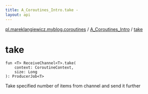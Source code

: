```yaml
---
title: A_Coroutines_Intro.take - 
layout: api
---
```


<div class='api-docs-breadcrumbs'><a href="../index.html">pl.mareklangiewicz.myblog.coroutines</a> / <a href="index.html">A_Coroutines_Intro</a> / <a href=".">take</a></div>

# take

<div class="signature"><code><span class="keyword">fun </span><span class="symbol">&lt;</span><span class="identifier">T</span><span class="symbol">&gt;</span> <span class="identifier">ReceiveChannel</span><span class="symbol">&lt;</span><span class="identifier">T</span><span class="symbol">&gt;</span><span class="symbol">.</span><span class="identifier">take</span><span class="symbol">(</span><br/>&nbsp;&nbsp;&nbsp;&nbsp;<span class="parameterName" id="pl.mareklangiewicz.myblog.coroutines.A_Coroutines_Intro$take(kotlinx.coroutines.experimental.channels.ReceiveChannel((pl.mareklangiewicz.myblog.coroutines.A_Coroutines_Intro.take.T)), kotlin.coroutines.experimental.CoroutineContext, kotlin.Long)/context">context</span><span class="symbol">:</span>&nbsp;<span class="identifier">CoroutineContext</span><span class="symbol">, </span><br/>&nbsp;&nbsp;&nbsp;&nbsp;<span class="parameterName" id="pl.mareklangiewicz.myblog.coroutines.A_Coroutines_Intro$take(kotlinx.coroutines.experimental.channels.ReceiveChannel((pl.mareklangiewicz.myblog.coroutines.A_Coroutines_Intro.take.T)), kotlin.coroutines.experimental.CoroutineContext, kotlin.Long)/size">size</span><span class="symbol">:</span>&nbsp;<span class="identifier">Long</span><br/><span class="symbol">)</span><span class="symbol">: </span><span class="identifier">ProducerJob</span><span class="symbol">&lt;</span><span class="identifier">T</span><span class="symbol">&gt;</span></code></div>

Take specified number of items from channel and send it further

